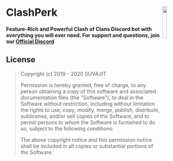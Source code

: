 # ClashPerk <img src="https://i.imgur.com/3Wn8fek.png" width="15%" align="right"></a>

#### Feature-Rich and Powerful Clash of Clans Discord bot with everything you will ever need. For support and questions, join our [Official Discord](https://discord.gg/ppuppun)

## License

> Copyright (c) 2019 - 2020 SUVAJIT
>
> Permission is hereby granted, free of charge, to any person obtaining a copy
> of this software and associated documentation files (the "Software"), to deal
> in the Software without restriction, including without limitation the rights
> to use, copy, modify, merge, publish, distribute, sublicense, and/or sell
> copies of the Software, and to permit persons to whom the Software is
> furnished to do so, subject to the following conditions:
>
> The above copyright notice and this permission notice shall be included in all
> copies or substantial portions of the Software.
